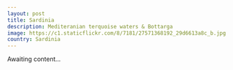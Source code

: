 ```yaml
---
layout: post
title: Sardinia
description: Mediteranian terquoise waters & Bottarga
image: https://c1.staticflickr.com/8/7181/27571368192_29d6613a8c_b.jpg
country: Sardinia
---
```


Awaiting content...
